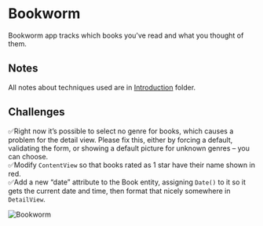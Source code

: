 # Bookworm

Bookworm app tracks which books you've read and what you thought of them.

## Notes

All notes about techniques used are in [Introduction](https://github.com/Sangsom/100-Days-of-SwiftUI/tree/master/Project11%20-%20Bookworm/Introduction) folder.

## Challenges

✅Right now it’s possible to select no genre for books, which causes a problem for the detail view. Please fix this, either by forcing a default, validating the form, or showing a default picture for unknown genres – you can choose.  
✅Modify `ContentView` so that books rated as 1 star have their name shown in red.  
✅Add a new “date” attribute to the Book entity, assigning `Date()` to it so it gets the current date and time, then format that nicely somewhere in `DetailView`.

![Bookworm](https://media.giphy.com/media/Ti0bLxqG6a5HByymGG/giphy.gif)
